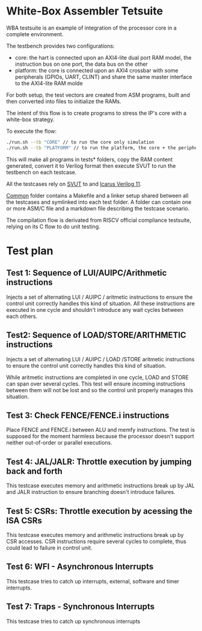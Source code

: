# White-Box Assembler Tetsuite

WBA testsuite is an example of integration of the processor core in a complete environment.

The testbench provides two configurations:

- core: the hart is connected upon an AXI4-lite dual port RAM model, the instruction
  bus on one port, the data bus on the other
- platform: the core is connected upon an AXI4 crossbar with some peripherals
  (GPIOs, UART, CLINT) and share the same master interface to the AXI4-lite RAM molde

For both setup, the test vectors are created from ASM programs, built and then
converted into files to initialize the RAMs.

The intent of this flow is to create programs to stress the IP's core
with a white-box strategy.

To execute the flow:

```bash
./run.sh --tb "CORE" // to run the core only simulation
./run.sh --tb "PLATFORM" // to run the platform, the core + the peripherals
```

This will make all programs in tests\* folders, copy the RAM content generated,
convert it to Verilog format then execute SVUT to run the testbench on each
testcase.

All the testcases rely on [SVUT](https://github.com/dpretet/svut) to and
[Icarus Verilog 11](http://iverilog.icarus.com).

[Common](../common) folder contains a Makefile and a linker setup shared between
all the testcases and symlinked into each test folder. A folder can contain
one or more ASM/C file and a markdown file describing the testcase scenario.

The compilation flow is derivated from RISCV official compliance testsuite,
relying on its C flow to do unit testing.

# Test plan

## Test 1: Sequence of LUI/AUIPC/Arithmetic instructions

Injects a set of alternating LUI / AUIPC / aritmetic instructions to ensure the
control unit correctly handles this kind of situation. All these instructions
are executed in one cycle and shouldn't introduce any wait cycles between each
others.

## Test2: Sequence of LOAD/STORE/ARITHMETIC instructions

Injects a set of alternating LUI / AUIPC / LOAD  /STORE aritmetic instructions
to ensure the control unit correctly handles this kind of situation.

While aritmetic instructions are completed in one cycle, LOAD and STORE can
span over several cycles. This test will ensure incoming instructions between
them will not be lost and so the control unit properly manages this situation.

## Test 3: Check FENCE/FENCE.i instructions

Place FENCE and FENCE.i between ALU and memfy instructions. The test is
supposed for the moment harmless because the processor doesn't support neither
out-of-order or parallel executions.

## Test 4: JAL/JALR: Throttle execution by jumping back and forth

This testcase executes memory and arithmetic instructions break up by JAL and
JALR instruction to ensure branching doesn't introduce failures.

## Test 5: CSRs: Throttle execution by acessing the ISA CSRs

This testcase executes memory and arithmetic instructions break up by CSR
accesses. CSR instructions require several cycles to complete, thus could lead
to failure in control unit.

## Test 6: WFI - Asynchronous Interrupts

This testcase tries to catch up interrupts, external, software and timer interrupts.

## Test 7: Traps - Synchronous Interrupts

This testcase tries to catch up synchronous interrupts
